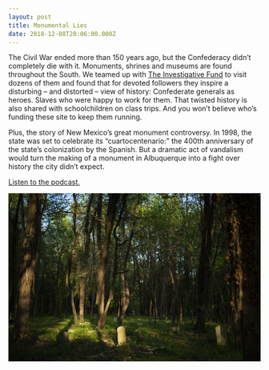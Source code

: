 ```yaml
---
layout: post
title: Monumental Lies
date: 2018-12-08T20:06:00.000Z
---
```

The Civil War ended more than 150 years ago, but the Confederacy didn’t completely die with it. Monuments, shrines and museums are found throughout the South. We teamed up with [The Investigative Fund](https://www.theinvestigativefund.org/) to visit dozens of them and found that for devoted followers they inspire a disturbing – and distorted – view of history: Confederate generals as heroes. Slaves who were happy to work for them. That twisted history is also shared with schoolchildren on class trips. And you won’t believe who’s funding these site to keep them running.

Plus, the story of New Mexico’s great monument controversy. In 1998, the state was set to celebrate its “cuartocentenario:” the 400th anniversary of the state’s colonization by the Spanish. But a dramatic act of vandalism would turn the making of a monument in Albuquerque into a fight over history the city didn’t expect.

[Listen to the podcast.](https://www.revealnews.org/episodes/monumental-lies/)



![](/images/uploads/test.jpg)